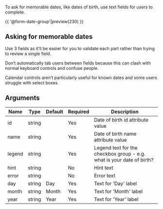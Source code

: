To ask for memorable dates, like dates of birth, use text fields for users to complete.

{{ '@form-date-group'|preview(230) }}

## Asking for memorable dates

Use 3 fields as it’ll be easier for you to validate each part rather than trying to review a single field.

Don’t automatically tab users between fields because this can clash with normal keyboard controls and confuse people.

Calendar controls aren’t particularly useful for known dates and some users struggle with select boxes.

## Arguments

| Name   | Type    | Default | Required  | Description                                           
|---     |---      |---      |---        |---    
| id     | string  |         | Yes       | Date of birth id attribute value
| name   | string  |         | Yes       | Date of birth name attribute value
| legend | string  |         | Yes       | Legend text for the checkbox group - e.g. what is your date of birth?
| hint   | string  |         | No        | Hint text
| error  | string  |         | No        | Error text
| day    | string  | Day     | Yes       | Text for 'Day' label
| month  | string  | Month   | Yes       | Text for 'Month' label
| year   | string  | Year    | Yes       | Text for 'Year' label
